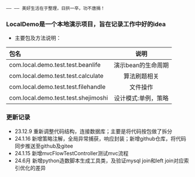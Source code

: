    —— —— 美好生活在于整理，日拱一卒，功不唐捐！

### LocalDemo是一个本地演示项目，旨在记录工作中好的idea

- 主要包及方法说明：

| 包名              |     说明      |
|:----------------|:-----------:| 
| com.local.demo.test.test.beanlife   | 演示bean的生命周期 |
| com.local.demo.test.test.calculate  |   算法刷题相关    |
| com.local.demo.test.test.filehandle |    文件操作     |
| com.local.demo.test.test.shejimoshi | 设计模式:单例，策略  |

### 更新记录
- 23.12.9 重新调整代码结构，连接数据库；主要是将代码按包做了拆分
- 24.1.16 新增策略注解，全局异常捕获，响应封装；新增github仓库，将代码同步推送至github及gitee
- 24.1.15 新增mvcFlowTestController测试mvc流程
- 24.6月 新增python造数脚本生成工具类，及验证mysql join和left join对应索引优化的差异





